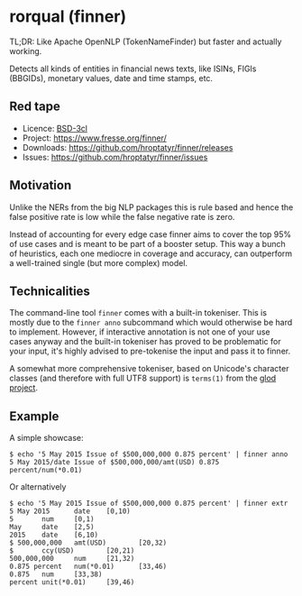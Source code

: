 rorqual (finner)
================

TL;DR: Like Apache OpenNLP (TokenNameFinder) but faster and actually working.

Detects all kinds of entities in financial news texts, like ISINs,
FIGIs (BBGIDs), monetary values, date and time stamps, etc.


Red tape
--------

+ Licence: [BSD-3cl](http://directory.fsf.org/wiki/License:BSD_3Clause)
+ Project: <https://www.fresse.org/finner/>
+ Downloads: <https://github.com/hroptatyr/finner/releases>
+ Issues: <https://github.com/hroptatyr/finner/issues>


Motivation
----------

Unlike the NERs from the big NLP packages this is rule based and hence
the false positive rate is low while the false negative rate is zero.

Instead of accounting for every edge case finner aims to cover the top
95% of use cases and is meant to be part of a booster setup.  This way
a bunch of heuristics, each one mediocre in coverage and accuracy, can
outperform a well-trained single (but more complex) model.


Technicalities
--------------

The command-line tool `finner` comes with a built-in tokeniser.  This is
mostly due to the `finner anno` subcommand which would otherwise be hard
to implement.  However, if interactive annotation is not one of your use
cases anyway and the built-in tokeniser has proved to be problematic for
your input, it's highly advised to pre-tokenise the input and pass it to
finner.

A somewhat more comprehensive tokeniser, based on Unicode's character
classes (and therefore with full UTF8 support) is `terms(1)` from the
[glod project](http://www.fresse.org/glod/).


Example
-------

A simple showcase:

    $ echo '5 May 2015 Issue of $500,000,000 0.875 percent' | finner anno
    5 May 2015/date Issue of $500,000,000/amt(USD) 0.875 percent/num(*0.01)

Or alternatively

    $ echo '5 May 2015 Issue of $500,000,000 0.875 percent' | finner extr
    5 May 2015      date    [0,10)
    5       num     [0,1)
    May     date    [2,5)
    2015    date    [6,10)
    $ 500,000,000   amt(USD)        [20,32)
    $       ccy(USD)        [20,21)
    500,000,000     num     [21,32)
    0.875 percent   num(*0.01)      [33,46)
    0.875   num     [33,38)
    percent unit(*0.01)     [39,46)
